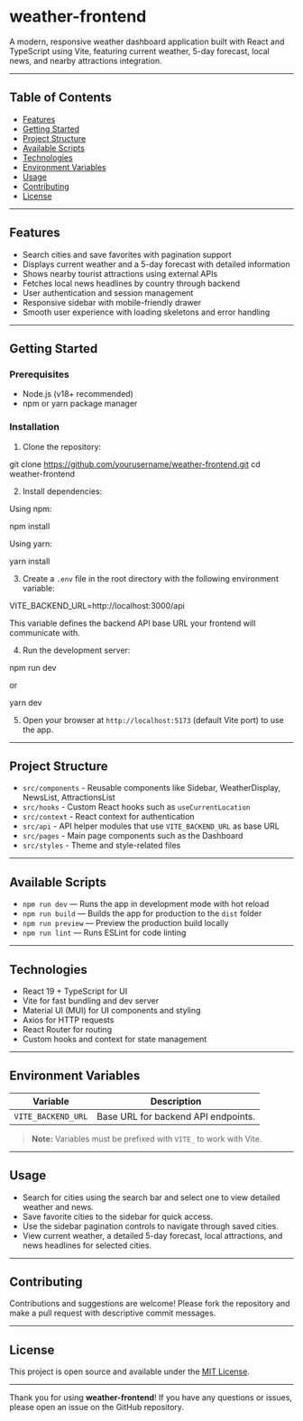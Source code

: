 # weather-frontend

A modern, responsive weather dashboard application built with React and TypeScript using Vite, featuring current weather, 5-day forecast, local news, and nearby attractions integration.

---

## Table of Contents

- [Features](#features)
- [Getting Started](#getting-started)
- [Project Structure](#project-structure)
- [Available Scripts](#available-scripts)
- [Technologies](#technologies)
- [Environment Variables](#environment-variables)
- [Usage](#usage)
- [Contributing](#contributing)
- [License](#license)

---

## Features

- Search cities and save favorites with pagination support
- Displays current weather and a 5-day forecast with detailed information
- Shows nearby tourist attractions using external APIs
- Fetches local news headlines by country through backend
- User authentication and session management
- Responsive sidebar with mobile-friendly drawer
- Smooth user experience with loading skeletons and error handling

---

## Getting Started

### Prerequisites

- Node.js (v18+ recommended)
- npm or yarn package manager

### Installation

1. Clone the repository:

git clone https://github.com/yourusername/weather-frontend.git
cd weather-frontend

2. Install dependencies:

Using npm:

npm install

Using yarn:

yarn install

3. Create a `.env` file in the root directory with the following environment variable:

VITE_BACKEND_URL=http://localhost:3000/api

This variable defines the backend API base URL your frontend will communicate with.

4. Run the development server:

npm run dev

or

yarn dev

5. Open your browser at `http://localhost:5173` (default Vite port) to use the app.

---

## Project Structure

- `src/components` - Reusable components like Sidebar, WeatherDisplay, NewsList, AttractionsList
- `src/hooks` - Custom React hooks such as `useCurrentLocation`
- `src/context` - React context for authentication
- `src/api` - API helper modules that use `VITE_BACKEND_URL` as base URL
- `src/pages` - Main page components such as the Dashboard
- `src/styles` - Theme and style-related files

---

## Available Scripts

- `npm run dev` — Runs the app in development mode with hot reload
- `npm run build` — Builds the app for production to the `dist` folder
- `npm run preview` — Preview the production build locally
- `npm run lint` — Runs ESLint for code linting

---

## Technologies

- React 19 + TypeScript for UI
- Vite for fast bundling and dev server
- Material UI (MUI) for UI components and styling
- Axios for HTTP requests
- React Router for routing
- Custom hooks and context for state management

---

## Environment Variables

| Variable           | Description                         |
| ------------------ | ----------------------------------- |
| `VITE_BACKEND_URL` | Base URL for backend API endpoints. |

> **Note:** Variables must be prefixed with `VITE_` to work with Vite.

---

## Usage

- Search for cities using the search bar and select one to view detailed weather and news.
- Save favorite cities to the sidebar for quick access.
- Use the sidebar pagination controls to navigate through saved cities.
- View current weather, a detailed 5-day forecast, local attractions, and news headlines for selected cities.

---

## Contributing

Contributions and suggestions are welcome! Please fork the repository and make a pull request with descriptive commit messages.

---

## License

This project is open source and available under the [MIT License](LICENSE).

---

Thank you for using **weather-frontend**! If you have any questions or issues, please open an issue on the GitHub repository.
